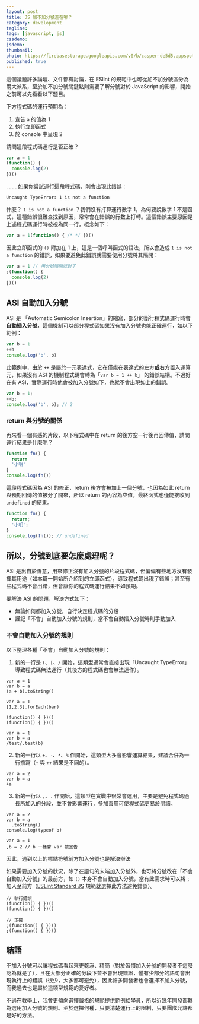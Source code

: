 ```yaml
---
layout: post
title: JS 加不加分號差在哪？
category: development
tagline:
tags: [javascript, js]
cssdemo:
jsdemo:
thumbnail:
photo: https://firebasestorage.googleapis.com/v0/b/casper-de5d5.appspot.com/o/images%2Fblog%2Firon2020_05.jpg?alt=media&token=a7055b63-fea5-4c67-a4b8-e8c8e6c61447
published: true
---
```


這個議題許多論壇、文件都有討論，在 ESlint 的規範中也可從加不加分號區分為兩大派系，至於加不加分號關鍵點則需要了解分號對於 JavaScript 的影響，開始之前可以先看看以下題目。

下方程式碼的運行預期為：
1. 宣告 `a` 的值為 1
2. 執行立即函式
3. 於 console 中呈現 2

請問這段程式碼運行是否正確？
```js
var a = 1
(function() {
  console.log(2)
})()
```

.
.
.
.
如果你嘗試運行這段程式碼，則會出現此錯誤：
```
Uncaught TypeError: 1 is not a function
```

什麼？ `1 is not a function` ？我們沒有打算運行數字 1，為何要說數字 1 不是函式，這種錯誤很難查找到原因，常常會在錯誤的行數上打轉。這個錯誤主要原因是上述程式碼運行時被視為同一行，概念如下：

```js
var a = 1(function() { /* */ })()
```

因此立即函式的 `()` 附加在 1 上，這是一個呼叫函式的語法，所以會造成 `1 is not a function` 的錯誤，如果要避免此錯誤就需要使用分號將其隔開：

```js
var a = 1 // 用分號隔開就對了
;(function() {
  console.log(2)
})()
```

## ASI 自動加入分號
ASI 是 「Automatic Semicolon Insertion」的縮寫，部分的斷行程式碼運行時會**自動插入分號**，這個機制可以部分程式碼如果沒有加入分號也能正確運行，如以下範例：

```js
var b = 1
++b
console.log('b', b)
```

此範例中，由於 `++` 是屬於一元表達式，它在僅能在表達式的左方**或**右方置入運算元，如果沒有 ASI 的機制程式碼會轉為「`var b = 1 ++ b`」 的錯誤結構。不過好在有 ASI，實際運行時他會被加入分號如下，也就不會出現如上的錯誤。

```js
var b = 1;
++b;
console.log('b', b); // 2
```

### return 與分號的關係

再來看一個有感的片段，以下程式碼中在 return 的後方空一行後再回傳值，請問運行結果是什麼呢？

```js
function fn() {
  return 
  '小明'
}
console.log(fn())

```

這段程式碼因為 ASI 的修正，return 後方會被加上一個分號，也因為如此 return 與預期回傳的值被分了開來，所以 return 的內容為空值，最終函式也僅能接收到 `undefined` 的結果。

```js
function fn() {
  return;
  '小明';
}
console.log(fn()); // undefined
```


## 所以，分號到底要怎麼處理呢？
ASI 是出自於善意，用來修正沒有加入分號的片段程式碼，但偏偏有些地方沒有發揮其用途（如本篇一開始所介紹到的立即函式），導致程式碼出現了錯誤；甚至有些程式碼不會出錯，但會讓你的程式碼運行結果不如預期。

要解決 ASI 的問題，解決方式如下：
- 無論如何都加入分號，自行決定程式碼的分段
- 謹記「不會」自動加入分號的規則，當不會自動插入分號時則手動加入

### **不會**自動加入分號的規則

以下整理各種「不會」自動加入分號的規則：

1. 新的一行是 `(`、`[`、`/` 開始，這類型通常會直接出現「Uncaught TypeError」導致程式碼無法運行（其後方的程式碼也會無法運作）。

```
var a = 1
var b = a
(a + b).toString()

var a = 1
[1,2,3].forEach(bar)
 
(function() { })()
(function() { })()
 
var a = 1
var b = a
/test/.test(b)
```


2. 新的一行以 `+`、`-`、`*`、`%` 作開始，這類型大多會影響運算結果，建議合併為一行撰寫（`+` 與 `++` 結果是不同的）。

```
var a = 2
var b = a
+a
```

3. 新的一行以 `,`、`.` 作開始，這類型在實戰中很常會運用，主要是避免程式碼過長所加入的分段，並不會影響運行，多加善用可使程式碼更易於閱讀。

```
var a = 2
var b = a
  .toString()
console.log(typeof b)
 
var a = 1
,b = 2 // b 一樣會 var 被宣告
```


因此，遇到以上的標點符號前方加入分號也是解決辦法

如果需要加入分號的狀況，除了在語句的末端加入分號外，也可將分號改在「不會自動加入分號」的最前方，如 `()` 本身不會自動加入分號，當有此需求時可以將 `;` 加入至前方（[ESLint Standard JS](https://standardjs.com/rules-zhtw.html#%E5%88%86%E8%99%9F) 規範就選擇此方法避免錯誤）。
```
// 執行錯誤
(function() { })()
(function() { })()
 
// 正確
;(function() { })()
;(function() { })()
```


## 結語
不加入分號可以讓程式碼看起來更乾淨、精簡（對於習慣加入分號的開發者不這麼認為就是了），且在大部分正確的分段下並不會出現錯誤，僅有少部分的語句會出現執行上的錯誤（很少，大多都可避免），因此許多開發者也會選擇不加入分號，而我過去也是屬於這類型規範的愛好者。

不過在教學上，我會更傾向選擇嚴格的規範提供範例給學員，所以近幾年開發都轉為選用加入分號的規則。至於選擇何種，只要清楚運行上的限制，只要團隊允許都是好的方法。
